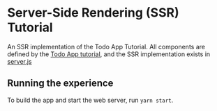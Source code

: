 # Server-Side Rendering (SSR) Tutorial

An SSR implementation of the Todo App Tutorial. All components are defined by the [Todo App tutorial](../todo-app/), and the SSR implementation exists in [server.js](./server.js)

## Running the experience

To build the app and start the web server, run `yarn start`. 
